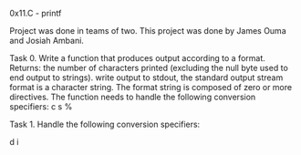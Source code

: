 0x11.C - printf

Project was done in teams of two.
This project was done by James Ouma and Josiah Ambani.

Task 0.
Write a function that produces output according to a format.
Returns: the number of characters printed (excluding the null byte used to end output to strings).
write output to stdout, the standard output stream
format is a character string. The format string is composed of zero or more directives. The function needs to handle the following conversion specifiers:
c
s
%

Task 1.
Handle the following conversion specifiers:

d
i
